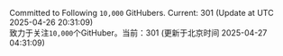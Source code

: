 Committed to Following `10,000` GitHubers. Current: <!-- FOLLOWING_COUNT -->301<!-- FOLLOWING_COUNT --> (Update at UTC <!-- LAST_UPDATED -->2025-04-26 20:31:09<!-- LAST_UPDATED -->)<br>
致力于关注`10,000`个GitHuber。当前：<!-- FOLLOWING_COUNT -->301<!-- FOLLOWING_COUNT --> (更新于北京时间 <!-- LAST_UPDATED_CST -->2025-04-27 04:31:09<!-- LAST_UPDATED_CST -->)
